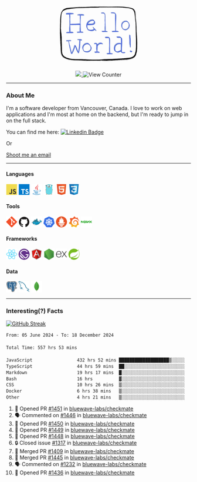 <div align="center">
    <img src="./img/hello_world.webp" height="200px" width="">
    <div>
        <a href="https://www.linkedin.com/in/ajhollid">
            <img src="https://img.shields.io/badge/LinkedIn-blue"/>
        </a>
        <img src="https://komarev.com/ghpvc/?username=ajhollid&color=yellow" alt="View Counter">
    </div>
</div>

---

### About Me

I'm a software developer from Vancouver, Canada. I love to work on web applications and I'm most at home on the backend, but I'm ready to jump in on the full stack.

You can find me here: [![Linkedin Badge](https://img.shields.io/badge/-ajhollid-blue?style=flat&logo=Linkedin&logoColor=white)](https://www.linkedin.com/in/ajhollid)

Or

[Shoot me an email](mailto:ajhollid@gmail.com)

---

#### Languages

<div>
    <img src="./img/devicons/javascript-original.svg" width=30 height=30 alt="JavaScript">
    <img src="/img/devicons/typescript-original.svg" width=30 height=30 alt="TypeScript">
    <img src="./img/devicons/java-original.svg" width=30 height=30 alt="Java">
    <img src="./img/devicons/go-original.svg" width=30 height=30 alt="Golang">
    <img src="./img/devicons/html5-original.svg" width=30 height=30 alt="HTML 5">
    <img src="./img/devicons/css3-original.svg" width=30 height=30 alt="CSS 3">
</div>

#### Tools

<div>
    <img src="./img/devicons/git-original.svg" width=30 height=30 alt="Git">
    <img src="./img/devicons/github-original.svg" width=30 height=30 alt="Github">
    <img src="./img/devicons/docker-original.svg" width=30 
    height=30 alt="Docker">
    <img src="./img/devicons/kubernetes-original.svg" width=30 height=30 alt="K8">
    <img src="./img/devicons/prometheus-original.svg" width=30 height=30 alt="Prometheus">
    <img src="./img/devicons/grafana-original.svg" width=30 height=30 alt="Grafana">
    <img src="./img/devicons/nginx-original.svg" width=30 height=30 alt="Nginx">
</div>

#### Frameworks

<div>
    <img src="./img/devicons/react-original.svg" width=30 height=30 alt="React">
    <img src="./img/devicons/gatsby-original.svg" width=30 height=30 alt="Gatsby">
    <img src="./img/devicons/angularjs-original.svg" width=30 height=30 alt="AngularJS">
    <img src="./img/devicons/nodejs-original.svg" width=30 height=30 alt="NodeJS">
    <img src="./img/devicons/express-original.svg" width=30 height=30 alt="Express">
    <img src="./img/devicons/spring-original.svg" width=30 height=30 alt="Spring">
</div>

#### Data

<div>
    <img src="./img/devicons/postgresql-original.svg" width=30 height=30 alt="Postgresql">
    <img src="./img/devicons/mysql-original.svg" width=30 height=30 alt="Mysql">
    <img src="./img/devicons/mongodb-original.svg" width=30 height=30 alt="MongoDB">
</div>

---

### Interesting(?) Facts

[![GitHub Streak](http://github-readme-streak-stats.herokuapp.com?user=ajhollid)](https://git.io/streak-stats)

 <!--START_SECTION:waka-->

```txt
From: 05 June 2024 - To: 18 December 2024

Total Time: 557 hrs 53 mins

JavaScript                 432 hrs 52 mins ███████████████████▒░░░░░   76.99 %
TypeScript                 44 hrs 59 mins  ██░░░░░░░░░░░░░░░░░░░░░░░   08.00 %
Markdown                   19 hrs 17 mins  █░░░░░░░░░░░░░░░░░░░░░░░░   03.43 %
Bash                       16 hrs          ▓░░░░░░░░░░░░░░░░░░░░░░░░   02.85 %
CSS                        10 hrs 26 mins  ▒░░░░░░░░░░░░░░░░░░░░░░░░   01.86 %
Docker                     6 hrs 38 mins   ▒░░░░░░░░░░░░░░░░░░░░░░░░   01.18 %
Other                      4 hrs 21 mins   ▒░░░░░░░░░░░░░░░░░░░░░░░░   00.77 %
```

<!--END_SECTION:waka-->


<!--START_SECTION:activity-->
1. 💪 Opened PR [#1451](https://github.com/bluewave-labs/checkmate/pull/1451) in [bluewave-labs/checkmate](https://github.com/bluewave-labs/checkmate)
2. 🗣 Commented on [#1446](https://github.com/bluewave-labs/checkmate/issues/1446#issuecomment-2557626318) in [bluewave-labs/checkmate](https://github.com/bluewave-labs/checkmate)
3. 💪 Opened PR [#1450](https://github.com/bluewave-labs/checkmate/pull/1450) in [bluewave-labs/checkmate](https://github.com/bluewave-labs/checkmate)
4. 💪 Opened PR [#1449](https://github.com/bluewave-labs/checkmate/pull/1449) in [bluewave-labs/checkmate](https://github.com/bluewave-labs/checkmate)
5. 💪 Opened PR [#1448](https://github.com/bluewave-labs/checkmate/pull/1448) in [bluewave-labs/checkmate](https://github.com/bluewave-labs/checkmate)
6. 🔒 Closed issue [#1317](https://github.com/bluewave-labs/checkmate/issues/1317) in [bluewave-labs/checkmate](https://github.com/bluewave-labs/checkmate)
7. 🎉 Merged PR [#1409](https://github.com/bluewave-labs/checkmate/pull/1409) in [bluewave-labs/checkmate](https://github.com/bluewave-labs/checkmate)
8. 🎉 Merged PR [#1445](https://github.com/bluewave-labs/checkmate/pull/1445) in [bluewave-labs/checkmate](https://github.com/bluewave-labs/checkmate)
9. 🗣 Commented on [#1232](https://github.com/bluewave-labs/checkmate/pull/1232#issuecomment-2552512506) in [bluewave-labs/checkmate](https://github.com/bluewave-labs/checkmate)
10. 💪 Opened PR [#1436](https://github.com/bluewave-labs/checkmate/pull/1436) in [bluewave-labs/checkmate](https://github.com/bluewave-labs/checkmate)
<!--END_SECTION:activity-->
